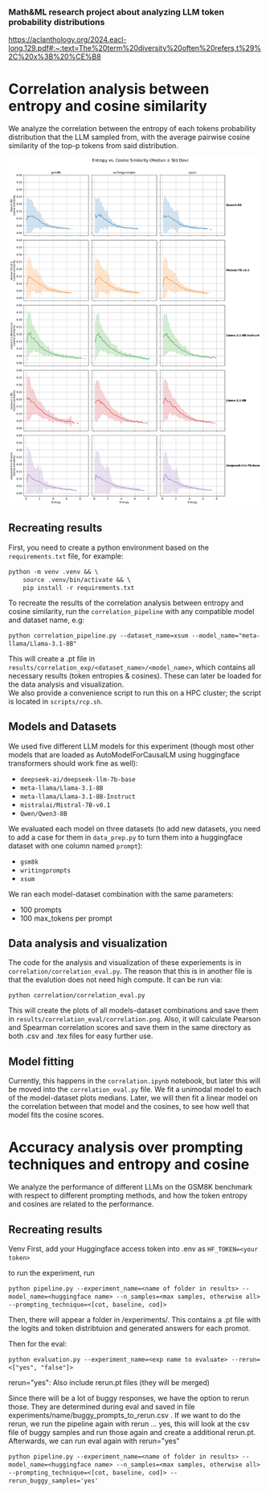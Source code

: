 ### Math&ML research project about analyzing LLM token probability distributions


https://aclanthology.org/2024.eacl-long.129.pdf#:~:text=The%20term%20diversity%20often%20refers,t%29%2C%20x%3B%20%CE%B8

# Correlation analysis between entropy and cosine similarity
We analyze the correlation between the entropy of each tokens probability distribution that the LLM sampled from, with the average pairwise cosine similarity of the top-p tokens from said distribution.

![Plots of correlation](results/correlation_eval/correlation.png)

## Recreating results
First, you need to create a python environment based on the ```requirements.txt``` file, for example:
```
python -m venv .venv && \
    source .venv/bin/activate && \
    pip install -r requirements.txt 
```
To recreate the results of the correlation analysis between entropy and cosine similarity, run the ```correlation_pipeline``` with any compatible model and dataset name, e.g: 
```
python correlation_pipeline.py --dataset_name=xsum --model_name="meta-llama/Llama-3.1-8B"
```
This will create a .pt file in ```results/correlation_exp/<dataset_name>/<model_name>```, which contains all necessary results (token entropies & cosines).
These can later be loaded for the data analysis and visualization.  
We also provide a convenience script to run this on a HPC cluster; the script is located in ```scripts/rcp.sh```.

## Models and Datasets
We used five different LLM models for this experiment (though most other models that are loaded as AutoModelForCausalLM using huggingface transformers should work fine as well): 
* ```deepseek-ai/deepseek-llm-7b-base```
* ```meta-llama/Llama-3.1-8B```
* ```meta-llama/Llama-3.1-8B-Instruct```
* ```mistralai/Mistral-7B-v0.1```
* ```Qwen/Qwen3-8B```  

We evaluated each model on three datasets (to add new datasets, you need to add a case for them in ```data_prep.py``` to turn them into a huggingface dataset with one column named ```prompt```): 
* ```gsm8k```
* ```writingprompts```
* ```xsum```

We ran each model-dataset combination with the same parameters: 
* 100 prompts
* 100 max_tokens per prompt

## Data analysis and visualization
The code for the analysis and visualization of these experiements is in ```correlation/correlation_eval.py```. The reason that this is in another file is that the evalution does not need high compute. It can be run via: 
```
python correlation/correlation_eval.py
```

This will create the plots of all models-dataset combinations and save them in ```results/correlation_eval/correlation.png```. Also, it will calculate Pearson and Spearman correlation scores and save them in the same directory as both .csv and .tex files for easy further use. 

## Model fitting
Currently, this happens in the ```correlation.ipynb``` notebook, but later this will be moved into the ```correlation_eval.py``` file. 
We fit a unimodal model to each of the model-dataset plots medians. 
Later, we will then fit a linear model on the correlation between that model and the cosines, to see how well that model fits the cosine scores.

# Accuracy analysis over prompting techniques and entropy and cosine
We analyze the performance of different LLMs on the GSM8K benchmark with respect to different prompting methods, and how the token entropy and cosines are related to the performance.

## Recreating results
Venv
First, add your Huggingface access token into .env as ```HF_TOKEN=<your token>```

to run the experiment, run 

```
python pipeline.py --experiment_name=<name of folder in results> --model_name=<huggingface name> --n_samples=<max samples, otherwise all> --prompting_technique=<[cot, baseline, cod]>
```



Then, there will appear a folder in /experiments/<exp name>. This contains a .pt file with the logits and token distribtuion and generated answers for each promot.

Then for the eval:

```
python evaluation.py --experiment_name=<exp name to evaluate> --rerun=<["yes", "false"]>
```
rerun="yes": Also include rerun.pt files (they will be merged)


Since there will be a lot of buggy responses, we have the option to rerun those. They are determined during eval and saved in file experiments/name/buggy_prompts_to_rerun.csv .
If we want to do the rerun, we run the pipeline again with rerun ... yes, this will look at the csv file of buggy samples and run those again and create a additional rerun.pt. Afterwards, we can run eval again with rerun="yes"

```
python pipeline.py --experiment_name=<name of folder in results> --model_name=<huggingface name> --n_samples=<max samples, otherwise all> --prompting_technique=<[cot, baseline, cod]> --rerun_buggy_samples='yes'
```
